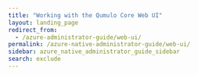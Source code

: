 ```yaml
---
title: "Working with the Qumulo Core Web UI"
layout: landing_page
redirect_from:
  - /azure-administrator-guide/web-ui/
permalink: /azure-native-administrator-guide/web-ui/
sidebar: azure_native_administrator_guide_sidebar
search: exclude
---
```

